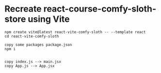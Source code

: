 # Recreate react-course-comfy-sloth-store using Vite

```
npm create vite@latest react-vite-comfy-sloth -- --template react
cd react-vite-comfy-sloth

copy some packages package.json
npm i


copy index.js --> main.jsx
copy App.js --> App.jsx

```
